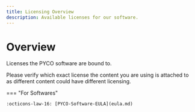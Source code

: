 ```yaml
---
title: Licensing Overview
description: Available licenses for our software.
---
```


# Overview

Licenses the PYCO software are bound to.

Please verify which exact license the content you are using is attached to as
different content could have different licensing.

=== "For Softwares"

    :octicons-law-16: [PYCO-Software-EULA](eula.md)